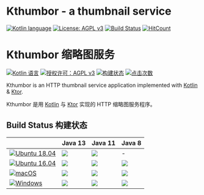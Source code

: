 # Kthumbor - a thumbnail service

[![Kotlin language](https://img.shields.io/badge/language-Kotlin-2281fb.svg?logo=kotlin)](https://kotlinlang.org/)
[![License: AGPL v3](https://img.shields.io/badge/License-AGPL%20v3-blue.svg)](https://www.gnu.org/licenses/agpl-3.0)
[![Build Status](https://img.shields.io/travis/hltj/kthumbor)](https://travis-ci.org/hltj/kthumbor)
[![HitCount](http://hits.dwyl.io/hltj/kthumbor.svg)](https://github.com/hltj/kthumbor)

# Kthumbor 缩略图服务

[![Kotlin 语言](https://img.shields.io/badge/语言-Kotlin-2281fb.svg?logo=kotlin)](https://www.kotlincn.net/)
[![授权许可：AGPL v3](https://img.shields.io/badge/授权许可-AGPL%20v3-blue.svg)](https://www.gnu.org/licenses/agpl-3.0)
[![构建状态](https://img.shields.io/travis/hltj/kthumbor?label=构建)](https://travis-ci.org/hltj/kthumbor)
[![点击次数](http://hits.dwyl.io/hltj/kthumbor.svg)](https://github.com/hltj/kthumbor)

Kthumbor is an HTTP thumbnail service application implemented with [Kotlin](https://kotlinlang.org/) & [Ktor](https://ktor.io/).

Kthumbor 是用 [Kotlin](https://www.kotlincn.net/) 与 [Ktor](https://ktor.kotlincn.net/) 实现的 HTTP 缩略图服务程序。

## Build Status 构建状态

|  | Java 13 | Java 11 | Java 8|
|--|---------|---------|-------|
| [![Ubuntu 18.04](https://img.shields.io/badge/Ubuntu_18-black?logo=ubuntu&labelColor=black)](https://travis-ci.org/hltj/kthumbor) | [![](https://travis-matrix-badges.herokuapp.com/repos/hltj/kthumbor/branches/master/1)](https://travis-ci.org/hltj/kthumbor) | [![](https://travis-matrix-badges.herokuapp.com/repos/hltj/kthumbor/branches/master/2)](https://travis-ci.org/hltj/kthumbor) | - |
| [![Ubuntu 16.04](https://img.shields.io/badge/Ubuntu_16-black?logo=ubuntu&labelColor=black)](https://travis-ci.org/hltj/kthumbor) | [![](https://travis-matrix-badges.herokuapp.com/repos/hltj/kthumbor/branches/master/3)](https://travis-ci.org/hltj/kthumbor) | [![](https://travis-matrix-badges.herokuapp.com/repos/hltj/kthumbor/branches/master/4)](https://travis-ci.org/hltj/kthumbor) | [![](https://travis-matrix-badges.herokuapp.com/repos/hltj/kthumbor/branches/master/5)](https://travis-ci.org/hltj/kthumbor) |
| [![macOS](https://img.shields.io/badge/macOS-black?logo=apple&labelColor=black)](https://travis-ci.org/hltj/kthumbor) | [![](https://travis-matrix-badges.herokuapp.com/repos/hltj/kthumbor/branches/master/6)](https://travis-ci.org/hltj/kthumbor) | [![](https://travis-matrix-badges.herokuapp.com/repos/hltj/kthumbor/branches/master/7)](https://travis-ci.org/hltj/kthumbor) | [![](https://travis-matrix-badges.herokuapp.com/repos/hltj/kthumbor/branches/master/8)](https://travis-ci.org/hltj/kthumbor) |
| [![Windows](https://img.shields.io/badge/Windows-black?logo=windows&labelColor=black)](https://travis-ci.org/hltj/kthumbor) | [![](https://travis-matrix-badges.herokuapp.com/repos/hltj/kthumbor/branches/master/9)](https://travis-ci.org/hltj/kthumbor) | [![](https://travis-matrix-badges.herokuapp.com/repos/hltj/kthumbor/branches/master/10)](https://travis-ci.org/hltj/kthumbor) | [![](https://travis-matrix-badges.herokuapp.com/repos/hltj/kthumbor/branches/master/11)](https://travis-ci.org/hltj/kthumbor) |
